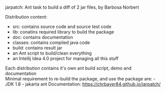 jarpatch: Ant task to build a diff of 2 jar files, by Barbosa Norbert

Distribution content:
- src: contains source code and source test code
- lib: conatins required library to build the package
- doc: contains documentation
- classes: contains compiled java code
- build: contains result jar
- an Ant script to build/clean everything
- an Intellij Idea 4.0 project for managing all this stuff
   
Each distribution contains it's own ant build script, demo and documentation  
Minimal requirement to re-build the package, and use the package are:
    - JDK 1.8
    - jakarta ant 
Documentation: https://chrbayer84.github.io/jarpatch/